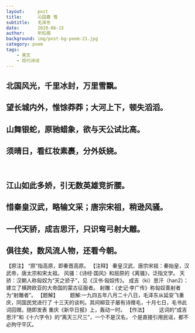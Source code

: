 ```yaml
---
layout:     post
title:      沁园春 雪
subtitle:   毛泽东
date:       2020-06-15
author:     听松阁
background: img/post-bg-poem-21.jpg
category: poem
tags:
    - 美文
    - 现代诗词
---
```


## 北国风光，千里冰封，万里雪飘。
## 望长城内外，惟馀莽莽；大河上下，顿失滔滔。
## 山舞银蛇，原驰蜡象，欲与天公试比高。
## 须晴日，看红妆素裹，分外妖娆。
&nbsp;
## 江山如此多娇，引无数英雄竞折腰。
## 惜秦皇汉武，略输文采；唐宗宋祖，稍逊风骚。
## 一代天骄，成吉思汗，只识弯弓射大雕。
## 俱往矣，数风流人物，还看今朝。

【原注】
“原”指高原，即秦晋高原。
【注释】
秦皇汉武、唐宗宋祖：秦始皇，汉武帝，唐太宗和宋太祖。
风骚：《诗经·国风》和屈原的《离骚》，泛指文学。
天骄：汉朝人称匈奴为“天之骄子”，见《汉书·匈奴传》。
成吉（ki）思汗（han2）：建立了横跨欧亚的大帝国的蒙古征服者。 
射雕：《史记·李广传》称匈奴善射者为“射雕者”。
【题解】
　　题解:一九四五年八月二十八日，毛泽东从延安飞重庆，同国民党进行了
十三天的谈判。其间柳亚子屡有诗赠毛，十月七日，毛书此词回赠。随即发表
重庆《新华日报》上，轰动一时。
【作法】
　　这词的“成吉思汗”和《十六字令》的“离天三尺三”，一个不是汉名，
个是直接引用民谣，都不必拘守平仄。 
